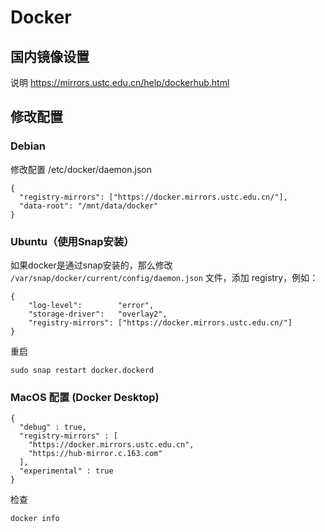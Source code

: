 # Docker

## 国内镜像设置

说明 https://mirrors.ustc.edu.cn/help/dockerhub.html

## 修改配置

### Debian

修改配置 /etc/docker/daemon.json

```
{
  "registry-mirrors": ["https://docker.mirrors.ustc.edu.cn/"],
  "data-root": "/mnt/data/docker"
}
```

### Ubuntu（使用Snap安装）

如果docker是通过snap安装的，那么修改 `/var/snap/docker/current/config/daemon.json` 文件，添加 registry，例如：

```
{
    "log-level":        "error",
    "storage-driver":   "overlay2",
    "registry-mirrors": ["https://docker.mirrors.ustc.edu.cn/"]
}
```

重启

```
sudo snap restart docker.dockerd
```

### MacOS 配置 (Docker Desktop)

```
{
  "debug" : true,
  "registry-mirrors" : [
    "https://docker.mirrors.ustc.edu.cn",
    "https://hub-mirror.c.163.com"
  ],
  "experimental" : true
}
```

检查

```
docker info
```
